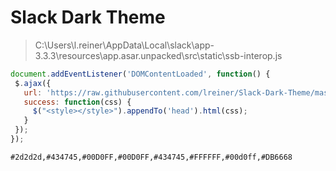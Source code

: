 
# Slack Dark Theme 

> C:\Users\l.reiner\AppData\Local\slack\app-3.3.3\resources\app.asar.unpacked\src\static\ssb-interop.js

```javascript
document.addEventListener('DOMContentLoaded', function() {
 $.ajax({
   url: 'https://raw.githubusercontent.com/lreiner/Slack-Dark-Theme/master/dark-theme.css',
   success: function(css) {
     $("<style></style>").appendTo('head').html(css);
   }
 });
});
```

```
#2d2d2d,#434745,#00D0FF,#00D0FF,#434745,#FFFFFF,#00d0ff,#DB6668
```
